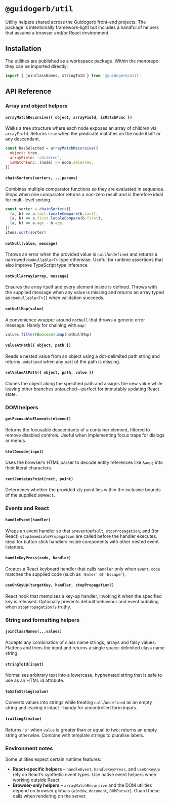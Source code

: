 # `@guidogerb/util`

Utility helpers shared across the Guidogerb front-end projects. The package is intentionally framework-light but
includes a handful of helpers that assume a browser and/or React environment.

## Installation

The utilities are published as a workspace package. Within the monorepo they can be imported directly:

```js
import { joinClassNames, stringToId } from '@guidogerb/util'
```

## API Reference

### Array and object helpers

#### `arrayMatchRecursive({ object, arrayField, isMatchFunc })`

Walks a tree structure where each node exposes an array of children via `arrayField`. Returns `true` when the predicate
matches on the node itself or any descendant.

```js
const hasSelected = arrayMatchRecursive({
  object: tree,
  arrayField: 'children',
  isMatchFunc: (node) => node.selected,
})
```

#### `chainSorters(sorters, ...params)`

Combines multiple comparator functions so they are evaluated in sequence. Stops when one comparator returns a non-zero
result and is therefore ideal for multi-level sorting.

```js
const sorter = chainSorters([
  (a, b) => a.last.localeCompare(b.last),
  (a, b) => a.first.localeCompare(b.first),
  (a, b) => a.age - b.age,
])
items.sort(sorter)
```

#### `notNull(value, message)`

Throws an error when the provided value is `null`/`undefined` and returns a narrowed `NonNullable<T>` type otherwise.
Useful for runtime assertions that also improve TypeScript type inference.

#### `notNullArray(array, message)`

Ensures the array itself and every element inside is defined. Throws with the supplied message when any value is missing
and returns an array typed as `NonNullable<T>[]` when validation succeeds.

#### `notNullMap(value)`

A convenience wrapper around `notNull` that throws a generic error message. Handy for chaining with `map`:

```js
values.filter(Boolean).map(notNullMap)
```

#### `valueAtPath({ object, path })`

Reads a nested value from an object using a dot-delimited path string and returns `undefined` when any part of the path is
missing.

#### `setValueAtPath({ object, path, value })`

Clones the object along the specified path and assigns the new value while leaving other branches untouched—perfect for
immutably updating React state.

### DOM helpers

#### `getFocusableElements(element)`

Returns the focusable descendants of a container element, filtered to remove disabled controls. Useful when implementing
focus traps for dialogs or menus.

#### `htmlDecode(input)`

Uses the browser’s HTML parser to decode entity references like `&amp;` into their literal characters.

#### `rectContainsPoint(rect, point)`

Determines whether the provided `x`/`y` point lies within the inclusive bounds of the supplied `DOMRect`.

### Events and React

#### `handleEvent(handler)`

Wraps an event handler so that `preventDefault`, `stopPropagation`, and (for React) `stopImmediatePropagation` are called
before the handler executes. Ideal for button click handlers inside components with other nested event listeners.

#### `handleKeyPress(code, handler)`

Creates a React keyboard handler that calls `handler` only when `event.code` matches the supplied code (such as `'Enter'`
or `'Escape'`).

#### `useOnKeyUp(targetKey, handler, stopPropagation?)`

React hook that memoises a key-up handler, invoking it when the specified key is released. Optionally prevents default
behaviour and event bubbling when `stopPropagation` is truthy.

### String and formatting helpers

#### `joinClassNames(...values)`

Accepts any combination of class name strings, arrays and falsy values. Flattens and trims the input and returns a single
space-delimited class name string.

#### `stringToId(input)`

Normalises arbitrary text into a lowercase, hyphenated string that is safe to use as an HTML id attribute.

#### `toSafeString(value)`

Converts values into strings while treating `null`/`undefined` as an empty string and leaving `0` intact—handy for
uncontrolled form inputs.

#### `trailingS(value)`

Returns `'s'` when `value` is greater than or equal to two; returns an empty string otherwise. Combine with template
strings to pluralise labels.

### Environment notes

Some utilities expect certain runtime features:

- **React-specific helpers** – `handleEvent`, `handleKeyPress`, and `useOnKeyUp` rely on React’s synthetic event types. Use
  native event helpers when working outside React.
- **Browser-only helpers** – `arrayMatchRecursive` and the DOM utilities depend on browser globals (`window`,
  `document`, `DOMParser`). Guard these calls when rendering on the server.
